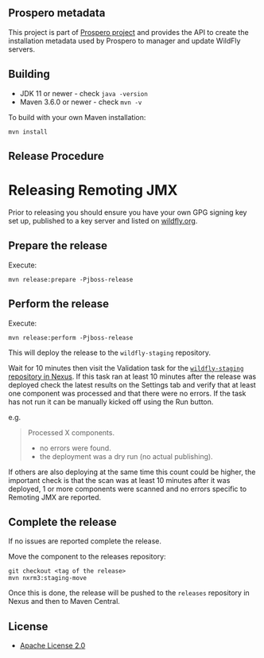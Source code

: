 ## Prospero metadata

This project is part of [Prospero project](https://github.com/wildfly/prospero/) and provides the API to create the installation metadata used by Prospero to manager and update WildFly servers.

## Building

* JDK 11 or newer - check `java -version`
* Maven 3.6.0 or newer - check `mvn -v`

To build with your own Maven installation:

    mvn install

## Release Procedure

# Releasing Remoting JMX

Prior to releasing you should ensure you have your own GPG signing key set up, published to a key server and listed on [wildfly.org](https://www.wildfly.org/contributors/pgp/).

## Prepare the release

Execute:

```
mvn release:prepare -Pjboss-release
```

## Perform the release

Execute:

```
mvn release:perform -Pjboss-release
```

This will deploy the release to the `wildfly-staging` repository.

Wait for 10 minutes then visit the Validation task for the [`wildfly-staging` repository in Nexus](https://repository.jboss.org/nexus/#browse/browse:wildfly-staging). If this task ran at least 10 minutes after the release was deployed check the latest results on the Settings tab and verify that at least one component was processed and that there were no errors. If the task has not run it can be manually kicked off using the Run button.

e.g.

> Processed X components.
> - no errors were found.
> - the deployment was a dry run (no actual publishing).

If others are also deploying at the same time this count could be higher, the important check is that the scan was at least 10 minutes after it was deployed, 1 or more components were scanned and no errors specific to Remoting JMX are reported.

## Complete the release

If no issues are reported complete the release.

Move the component to the releases repository:

```
git checkout <tag of the release>
mvn nxrm3:staging-move
```

Once this is done, the release will be pushed to the `releases` repository in Nexus and then to Maven Central.
## License

* [Apache License 2.0](http://www.apache.org/licenses/LICENSE-2.0)
